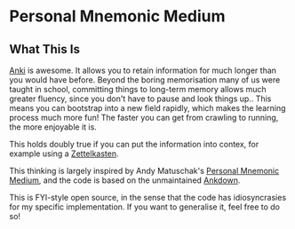 # Personal Mnemonic Medium
## What This Is

[Anki](https://apps.ankiweb.net) is awesome. It allows you to retain information for much longer than you would have before. 
Beyond the boring memorisation many of us were taught in school, committing things to long-term memory allows much greater fluency, since you don't have to pause and look things up.. 
This means you can bootstrap into a new field rapidly, which makes the learning process much more fun! The faster you can get from crawling to running, the more enjoyable it is. 

This holds doubly true if you can put the information into contex, for example using a [Zettelkasten](https://medium.com/@martinbernstorf/why-you-need-an-idea-management-system-defb5de44746).

This thinking is largely inspired by Andy Matuschak's [Personal Mnemonic Medium](https://notes.andymatuschak.org/The_mnemonic_medium_can_be_extended_to_one%E2%80%99s_personal_notes), and the code is based on the unmaintained [Ankdown](https://github.com/benwr/ankdown).

This is FYI-style open source, in the sense that the code has idiosyncrasies for my specific implementation. If you want to generalise it, feel free to do so!